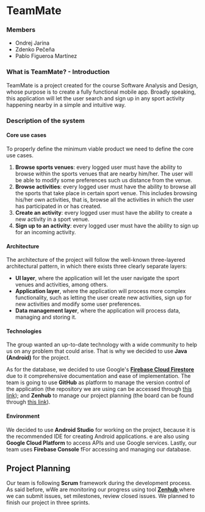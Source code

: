 # TeamMate
### Members
- Ondrej Jarina
- Zdenko Pečeňa
- Pablo Figueroa Martínez
### What is TeamMate? - Introduction
TeamMate is a project created for the course Software Analysis and Design, whose purpose is to create a fully functional mobile app. Broadly speaking, this application will let the user search and sign up in any sport activity happening nearby in a simple and intuitive way.
### Description of the system
#### Core use cases
To properly define the minimum viable product we need to define the core use cases.
 1. **Browse sports venues**: every logged user must have the ability to browse within the sports venues that are nearby him/her. The user will be able to modify some preferences such us distance from the venue.
 2. **Browse activities**: every logged user must have the ability to browse all the sports that take place in certain sport venue. This includes browsing his/her own activities, that is, browse all the activities in which the user has participated in or has created.
 3. **Create an activity**: every logged user must have the ability to create a new activity in a sport venue.
 4. **Sign up to an activity**: every logged user must have the ability to sign up for an incoming activity.
#### Architecture
The architecture of the project will follow the well-known three-layered architectural pattern, in which there exists three clearly separate layers:
- **UI layer**, where the application will let the user navigate the sport venues and activities, among others.
- **Application layer**, where the application will process more complex functionality, such as letting the user create new activities, sign up for new activities and modify some user preferences.
- **Data management layer**, where the application will process data, managing and storing it.
#### Technologies
The group wanted an up-to-date technology with a wide community to help us on any problem that could arise. That is why we  decided to use **Java (Android)** for the project.

As for the database, we decided to use Google's [**Firebase Cloud Firestore**](https://firebase.google.com/docs/firestore) due to it comprehensive documentation and ease of implementation.
The team is going to use **GitHub** as platform to manage the version control of the application (the repository we are using can be accessed through [this link](https://github.com/AIR-FOI-HR/AIR19E1)); and **Zenhub** to manage our project planning (the board can be found through [this link](https://app.zenhub.com/workspaces/air19e1-5db66c3e73e8f70001d9e693/board?milestones=Milestone%201%20-%20Sprint%201%232019-11-21,Milestone%202%20-%20Sprint%202%23,Milestone%203%20-Sprint%203%23&filterLogic=any&repos=217964850)).
#### Environment
We decided to use **Android Studio** for working on the project, because it is the recommended IDE for creating Android applications. e are also using **Google Cloud Platform** to access APIs and use Google services. Lastly, our team uses **Firebase Console** fFor accessing and managing our database. 
## Project Planning
Our team is following **Scrum** framework during the development process. As said before, wWe are monitoring our progress using tool [**Zenhub** ](https://app.zenhub.com/workspaces/air19e1-5db66c3e73e8f70001d9e693/board?milestones=Milestone%201%20-%20Sprint%201%232019-11-21,Milestone%202%20-%20Sprint%202%23,Milestone%203%20-Sprint%203%23&filterLogic=any&repos=217964850)where we can submit issues, set milestones, review closed issues. We planned to finish our project in three sprints.
